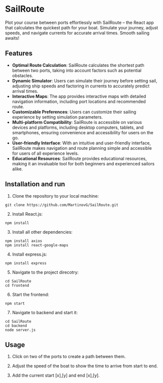# SailRoute

Plot your course between ports effortlessly with SailRoute – the React app that calculates the quickest path for your boat. Simulate your journey, adjust speeds, and navigate currents for accurate arrival times. Smooth sailing awaits!

## Features

- **Optimal Route Calculation**: SailRoute calculates the shortest path between two ports, taking into account factors such as potential obstacles.
- **Dynamic Simulator**: Users can simulate their journey before setting sail, adjusting ship speeds and factoring in currents to accurately predict arrival times.
- **Interactive Maps**: The app provides interactive maps with detailed navigation information, including port locations and recommended route.
- **Customizable Preferences**: Users can customize their sailing experience by setting simulation parameters.
- **Multi-platform Compatibility**: SailRoute is accessible on various devices and platforms, including desktop computers, tablets, and smartphones, ensuring convenience and accessibility for users on the go.
- **User-friendly Interface**: With an intuitive and user-friendly interface, SailRoute makes navigation and route planning simple and accessible for users of all experience levels.
- **Educational Resources**: SailRoute provides educational resources, making it an invaluable tool for both beginners and experienced sailors alike.

## Installation and run

1. Clone the repository to your local machine: 
```
git clone https://github.com/MartinovG/SailRoute.git
```
2. Install React.js:
```
npm install
```
3. Install all other dependencies:
```
npm install axios
npm install react-google-maps
```
4. Install express.js:
```
npm install express
```
5. Navigate to the project direcotry:
```
cd SailRoute
cd frontend
```
6. Start the frontend:
```
npm start
```
7. Navigate to backend and start it:
```
cd SailRoute
cd backend
node server.js
```
## Usage

1. Click on two of the ports to create a path between them.

2. Adjust the speed of the boat to show the time to arrive from start to end.

3. Add the current start [x],[y] and end [x],[y].
    
